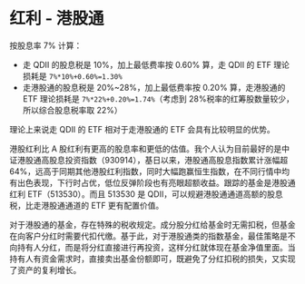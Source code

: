 # 红利 - 港股通

按股息率 7% 计算：

- 走 QDII 的股息税是 10%，加上最低费率按 0.60% 算，走 QDII 的 ETF 理论损耗是 `7%*10%+0.60%=1.30%`
- 走港股通的股息税是 20%~28%，加上最低费率按 0.20% 算，走港股通的 ETF 理论损耗是 `7%*22%+0.20%=1.74%`（考虑到 28%税率的红筹股数量较少，所以综合股息税率取 22%）

理论上来说走 QDII 的 ETF 相对于走港股通的 ETF 会具有比较明显的优势。

港股红利比 A 股红利有更高的股息率和更低的估值。我个人认为目前最好的是中证港股通高股息投资指数（930914），基日以来，港股通高股息指数累计涨幅超 64%，远高于同期其他港股红利指数，同时大幅跑赢恒生指数，在不同行情中均有出色表现，下行时占优，低位反弹阶段也有亮眼超额收益。跟踪的基金是港股通红利 ETF（513530）。而且 513530 是 QDII，可以规避港股通通道高额的股息税，比走港股通通道的 ETF 更有配置价值。

对于港股通的基金，存在特殊的税收规定。成分股分红给基金时无需扣税，但基金在向客户分红时需要代扣代缴。基于此，对于港股通类的指数基金，最佳策略是不向持有人分红，而是将分红直接进行再投资，这样分红就体现在基金净值里面。当持有人有资金需求时，直接卖出基金份额即可，既避免了分红扣税的损失，又实现了资产的复利增长。
